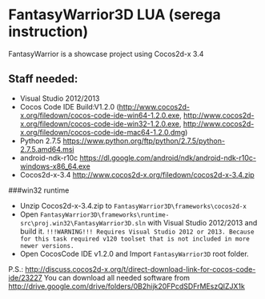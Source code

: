 FantasyWarrior3D LUA (serega instruction)
================

FantasyWarrior is a showcase project using Cocos2d-x 3.4

## Staff needed:
* Visual Studio 2012/2013 
* Cocos Code IDE Build:V1.2.0 (http://www.cocos2d-x.org/filedown/cocos-code-ide-win64-1.2.0.exe, http://www.cocos2d-x.org/filedown/cocos-code-ide-win32-1.2.0.exe, http://www.cocos2d-x.org/filedown/cocos-code-ide-mac64-1.2.0.dmg)
* Python 2.7.5 https://www.python.org/ftp/python/2.7.5/python-2.7.5.amd64.msi
* android-ndk-r10c https://dl.google.com/android/ndk/android-ndk-r10c-windows-x86_64.exe
* Cocos2d-x-3.4 http://www.cocos2d-x.org/filedown/cocos2d-x-3.4.zip

###win32 runtime
* Unzip Cocos2d-x-3.4.zip to `FantasyWarrior3D\frameworks\cocos2d-x`
* Open `FantasyWarrior3D\frameworks\runtime-src\proj.win32\FantasyWarrior3D.sln` with Visual Studio 2012/2013 and build it. 
`!!!WARNING!!! Requires Visual Studio 2012 or 2013. Because for this task required v120 toolset that is not included in more newer versions.` 
* Open CocosCode IDE v1.2.0 and Import `FantasyWarrior3D` root folder.

P.S.: http://discuss.cocos2d-x.org/t/direct-download-link-for-cocos-code-ide/23227
You can download all needed software from http://drive.google.com/drive/folders/0B2hijk20FPcdSDFrMEszQlZJX1k

